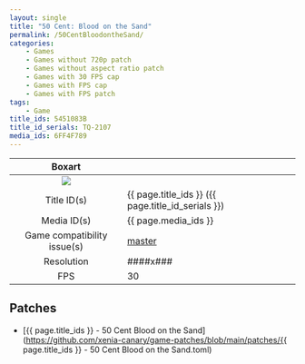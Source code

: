 ```yaml
---
layout: single
title: "50 Cent: Blood on the Sand"
permalink: /50CentBloodontheSand/
categories:
    - Games
    - Games without 720p patch
    - Games without aspect ratio patch
    - Games with 30 FPS cap
    - Games with FPS cap
    - Games with FPS patch
tags:
    - Game
title_ids: 5451083B
title_id_serials: TQ-2107
media_ids: 6FF4F789
---
```


| Boxart                      |                                                                            |
| :----:                      | :-                                                                         |
| ![](https://download-ssl.xbox.com/content/images/66acd000-77fe-1000-9115-d8025451083b/1033/boxartlg.jpg) |
| Title ID(s)                 | {{ page.title_ids }} ({{ page.title_id_serials }})                         |
| Media ID(s)                 | {{ page.media_ids }}                                                       |
| Game compatibility issue(s) | [master](https://github.com/xenia-project/game-compatibility/issues/222)   |
| Resolution                  | ####x###                                                                   |
| FPS                         | 30                                                                         |

## Patches
* [{{ page.title_ids }} - 50 Cent Blood on the Sand](https://github.com/xenia-canary/game-patches/blob/main/patches/{{ page.title_ids }} - 50 Cent Blood on the Sand.toml)
